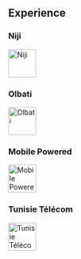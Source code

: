 ## Experience
<p align="left">
<h3> Niji </h3>
<img src="https://media-exp1.licdn.com/dms/image/C4D0BAQEC_5PIkpox2w/company-logo_100_100/0/1519855953189?e=1629331200&v=beta&t=ayL_s0-nttfI8L4QlWQOEJidTnMpa48Muk03O0_mulY" width="56" max-width="100%" alt="Niji"/>
</p>

<p align="left">
<h3> Olbati </h3>
<img src="https://media-exp1.licdn.com/dms/image/C4E0BAQFj4DHlAS7--g/company-logo_100_100/0/1585868202806?e=1629331200&v=beta&t=nxMFEQhRGTk3xvL7nLKbLgwxRhH9rRnpn-2-Yz5p7hs" width="56" max-width="100%" alt="Olbati"/>
</p>

<p align="left">
<h3> Mobile Powered </h3>
<img src="https://media-exp1.licdn.com/dms/image/C4D0BAQEEgJMS2qahOg/company-logo_200_200/0/1560244740027?e=1629331200&v=beta&t=m5XSv8WVc4s9VY7nsE9C8fiTbcJ58mJHKYkYa5G4Pzo" width="56" max-width="100%" alt="Mobile Powered"/>
</p>

<p align="left">
<h3> Tunisie Télécom </h3>
<img src="https://media-exp1.licdn.com/dms/image/C4D0BAQHJvltomSlPPA/company-logo_100_100/0/1606138152255?e=1629331200&v=beta&t=tMZ2EI5OtcgaVH_nBuHa8pVGC--c6DGWictontkWzdo" width="56" max-width="100%" alt="Tunisie Télécom"/>
</p>
